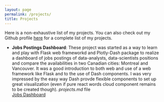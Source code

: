 ```yaml
---
layout: page
permalink: /projects/
title: Projects
---
```


Here is a non-exhaustive list of my projects. You can also check out my Github profile <a href="https://github.com/Batmobil">here</a> for a complete list of my projects.

<ul>
	<li>
		<b>Jobs Postings Dashboard</b>: These project was started as a way to learn and play with Flask web frameworkd and Plotly-Dash package to realize a dashboard of jobs postings of data-analysts, data-scientists positions and compare the availabilities in two Canadian cities: Montreal and Vancouver. It was a good introduction to both web and use of a web framework like Flask and to the use of Dash components. I was very impressed by the easy way Dash provde flexible components to set up great visualization (even if pure react words cloud component remains to be created though). <i>projects.md</i> file<br>
		<a href="http://jobs-seeker.us-east-1.elasticbeanstalk.com/"><div class="color-button">Jobs Dashboard</div></a>
<!-- 		<a href="project_1.pdf"><div class="color-button">report</div></a><a href=""><div class="color-button">code</div></a> -->
	</li><br>
<!-- 	<li> -->
<!-- 		<b>Project title #2</b>: Give a brief description of your second project here. You can link the relevant research paper(s), report, code repository and any other detail(s) by editing <i>projects.md</i> file<br>
		<a href=""><div class="color-button">paper</div></a><a href="project_1.pdf"><div class="color-button">report</div></a><a href=""><div class="color-button">code</div></a> -->
<!-- 	</li><br> -->

</ul>
